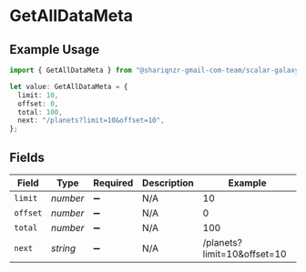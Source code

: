 # GetAllDataMeta

## Example Usage

```typescript
import { GetAllDataMeta } from "@shariqnzr-gmail-com-team/scalar-galaxy-typescript/models/operations";

let value: GetAllDataMeta = {
  limit: 10,
  offset: 0,
  total: 100,
  next: "/planets?limit=10&offset=10",
};
```

## Fields

| Field                       | Type                        | Required                    | Description                 | Example                     |
| --------------------------- | --------------------------- | --------------------------- | --------------------------- | --------------------------- |
| `limit`                     | *number*                    | :heavy_minus_sign:          | N/A                         | 10                          |
| `offset`                    | *number*                    | :heavy_minus_sign:          | N/A                         | 0                           |
| `total`                     | *number*                    | :heavy_minus_sign:          | N/A                         | 100                         |
| `next`                      | *string*                    | :heavy_minus_sign:          | N/A                         | /planets?limit=10&offset=10 |